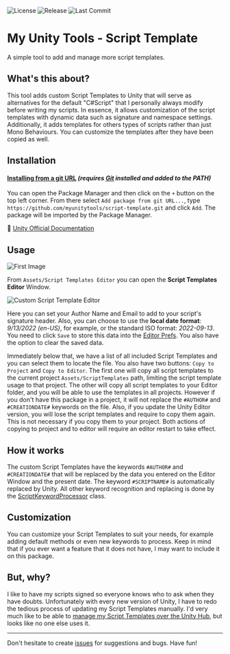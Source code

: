 ![License](https://img.shields.io/github/license/myunitytools/script-template)
![Release](https://img.shields.io/github/v/release/myunitytools/script-template?sort=semver)
![Last Commit](https://img.shields.io/github/last-commit/myunitytools/script-template)

My Unity Tools - Script Template
===

A simple tool to add and manage more script templates.

What's this about?
---

This tool adds custom Script Templates to Unity that will serve as alternatives for the default \"C#Script\" that I personally always modify before writing my scripts. In essence, it allows customization of the script templates with dynamic data such as signature and namespace settings. Additionally, it adds templates for others types of scripts rather than just Mono Behaviours. You can customize the templates after they have been copied as well.

Installation
---

#### [Installing from a git URL](https://docs.unity3d.com/Manual/upm-ui-giturl.html) _(requires [Git](https://git-scm.com/) installed and added to the PATH)_
You can open the Package Manager and then click on the `+` button on the top left corner. From there select `Add package from git URL...`, type `https://github.com/myunitytools/script-template.git` and click `Add`. The package will be imported by the Package Manager.

:link: [Unity Official Documentation](https://docs.unity3d.com/Manual/upm-git.html)

Usage
---

![First Image](https://user-images.githubusercontent.com/9505905/111533338-6dd37580-8745-11eb-968d-37102b4b5e5c.png)

From `Assets/Script Templates Editor` you can open the **Script Templates Editor** Window.

![Custom Script Template Editor](https://user-images.githubusercontent.com/9505905/193695307-3b607ab4-9c31-4dab-b96b-176ac57589c2.png)

Here you can set your Author Name and Email to add to your script's signature header. Also, you can choose to use the **local date format**: _9/13/2022 (en-US)_, for example, or the standard ISO format: _2022-09-13_. You need to click `Save` to store this data into
the [Editor Prefs](https://docs.unity3d.com/ScriptReference/EditorPrefs.html). You also have the option to clear the saved data.

Immediately below that, we have a list of all included Script Templates and you can select them to locate the file.
You also have two buttons: `Copy to Project` and `Copy to Editor`. The first one will copy all script templates to the current project `Assets/ScriptTemplates` path,
limiting the script template usage to that project. The other will copy all script templates to your Editor folder, and you will be able to use the templates
in all projects. However if you don't have this package in a project, it will not replace the `#AUTHOR#` and `#CREATIONDATE#` keywords on the file.
Also, if you update the Unity Editor version, you will lose the script templates and require to copy them again. This is not necessary if you copy them to your project.
Both actions of copying to project and to editor will require an editor restart to take effect.

How it works
---

The custom Script Templates have the keywords `#AUTHOR#` and `#CREATIONDATE#` that will be replaced by the data you entered on the Editor
Window and the present date. The keyword `#SCRIPTNAME#` is automatically replaced by Unity. All other keyword recognition and replacing is
done by the [ScriptKeywordProcessor](Assets/CustomScriptTemplate/Editor/ScriptKeywordProcessor.cs) class.

Customization
---

You can customize your Script Templates to suit your needs, for example adding default methods or even new keywords to process. Keep in
mind that if you ever want a feature that it does not have, I may want to include it on this package.

But, why?
---

I like to have my scripts signed so everyone knows who to ask when they have doubts. Unfortunately with every new version of Unity, 
I have to redo the tedious process of updating my Script Templates manually. I'd very much like to be able to [manage my Script Templates
over the Unity Hub](https://forum.unity.com/threads/feature-request-manage-script-templates.532962/), but looks like no one else
uses it.

---

Don't hesitate to create [issues](https://github.com/myunitytools/script-template/issues) for suggestions and bugs. Have fun!
